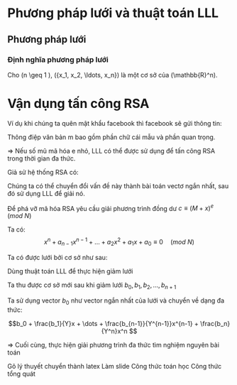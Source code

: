 # Phương pháp lưới và thuật toán LLL
## Phương pháp lưới
### Định nghĩa phương pháp lưới

<!-- Lý thuyết về lưới = cơ sở.... -->
<!-- -->
<!-- x_1 , x_2 ,... , x_n độc lập tuyến tính -->
<!-- -->
<!-- x_1 , x_2 ,... , x_n tạo thành các vector cơ sở -->
<!-- -->
<!-- Lưới tập hợp tất cả các tổ hợp tuyến tính của các vector cơ sở đó với hệ số nguyên: L = a_1 x_1 + a_2 x_2 + ... + a_n x_n -->

Cho \(n \geq 1 \), \(\{x_1, x_2, \ldots, x_n\}\) là một cơ sở của \(\mathbb{R}^n\).
<!-- Lưới \(n \) chiều với cơ sở \(\{x_1, x_2, \ldots, x_n\}\) -->
<!-- là tập hợp \(L \) tất cả các tổ hợp tuyến tính của các vector cơ sở đó với hệ số nguyên: -->
<!-- -->
<!-- \begin{equation} -->
<!-- L = \{a_1 x_1 + a_2 x_2 + \ldots + a_n x_n \mid a_i \in \mathbb{Z} \} -->
<!-- \end{equation} -->
<!-- -->
<!-- Các vector \(\{x_1, x_2, \ldots, x_n\}\) được gọi là cơ sở của lưới. -->

<!-- ! Ví dụ lưới 2 chiều -->
<!-- https://www.youtube.com/watch?v=UU2EaVXkKLY&list=PL6hzlGxGIS1A-o2pQVXK-Z2qOBOvZ1XbZ -->
<!--@ Ví dụ ảnh lưới 2 chiều b1,b2 =>3 4 5 6 7 -->

<!-- @ ??????????????? Nguyên, +-1, det, -->

<!-- !Ứng dụng, mở đầu, .... -->
<!-- -->

<!-- \section{Phương pháp lưới} -->
<!-- \begin{frame}{Phương pháp lưới} -->
<!-- \begin{itemize} -->
<!-- \item Phương pháp lưới là một lĩnh vực trong toán học có liên quan đến việc nghiên cứu các cấu trúc đại số và hình học của các mạng lưới được phát triển từ những năm 1940. -->
<!-- \item Phương pháp lưới được sử dụng trong nhiều lĩnh vực: -->
<!-- \begin{itemize} -->
<!-- \item Lĩnh vực xấp xỉ số đại số -->
<!-- \item Lĩnh vực mật mã học -->
<!-- \item Lĩnh vực khoa học máy tính -->
<!-- \item Lĩnh vực kỹ thuật thông tin -->
<!-- \end{itemize} -->
<!-- \end{itemize} -->
<!-- \end{frame} -->




<!--! Thuật toán LLL -->
<!--! Thuật toán LLL -->
<!-- Giới thiệu  Ngắn hơn + trực giao hơn -->


<!-- quy trình Gram-Schmidt: -->
<!-- quy trình Gram-Schmidt: -->
<!-- quy trình Gram-Schmidt: -->
<!-- quy trình Gram-Schmidt: -->
<!-- quy trình Gram-Schmidt: -->



<!-- Điều kiện 1 -->


<!-- Điều kiện 2 -->



<!-- Mã giả -->

<!-- Ví dụ -->




<!-- Xin chào! Bạn có thể vui lòng giải thích mục đích của dòng: bk = bk - [uk,j]bj là gì không? -->
<!-- quy trình Gram Schmidt làm cho cơ sở trực giao -->
<!-- Tuy nhiên, trong LLL chúng ta đang làm việc trong một mạng nên không thể đảm bảo tính trực giao. -->
<!-- Để làm được điều đó, chúng ta cần u_{k,j} là một số nguyên. -->
<!-- Điều này tạo ra một cơ sở "đủ trực giao" trong khi vẫn còn trong mạng -->







<!--! Thuật toán LLL -->
<!-- Thuật toán LLL -->
<!-- Ngắn hơn + trực giao hơn -->

<!-- quy trình Gram-Schmidt: -->
<!--Nếu $x_1, x_2, \dots, x_n$ là một cơ sở của lưới $L$ thì sau khi trực giao hóa ta thu được các vector $x_1^*, x_2^*, \dots, x_n^*$ có thể không nằm trong lưới $L$. -->
<!-- Vì num là phân số.... -->

<!-- 2 chiều -->
<!-- n chiều -->
<!-- Thuật toán LLL giảm lưới -->






<!-- !Bài toán tìm vector ngắn nhất (Shortest Vector Problem - SVP) -->

<!--! Độ dài =..... -->
<!-- \begin{frame}{Vector ngắn nhất} -->
<!-- -->
<!-- \begin{itemize} -->
<!-- \item Độ dài vector $v = (v_1, v_2, \dots, v_n)$ là: -->
<!-- -->
<!-- $$\|v\| = (v_1^2 + v_2^2 + \dots + v_n^2)^{\tfrac{1}{2}}$$ -->
<!-- -->
<!-- -->
<!-- \end{itemize} -->
<!-- -->
<!-- \end{frame} -->

<!-- @ Có nhiều vector ngắn nhất khi đi tìm gần như ngắn nhất (vì theo tg đa thức) -->
<!-- @ Là vector đầu tiên (Chưa học LLL?????) + chứng minh -->
<!-- @Có thể đưa xuống sau LLL -->

<!-- youtube -->
<!-- youtube -->
<!-- youtube -->
<!-- youtube -->
<!-- youtube -->
<!-- youtube -->
<!-- youtube -->
<!-- youtube -->

# Vận dụng tấn công RSA

<!--! Giới thiệu bài toán -->

Ví dụ khi chúng ta quên mật khẩu facebook thì facebook sẽ gửi thông tin:

<!-- Mật khẩu mới của bạn là ***** -->
<!-- ảnh -->

Thông điệp văn bản m bao gồm phần chữ cái mẫu và phần quan trọng.

=> Nếu số mũ mã hóa e nhỏ, LLL có thể được sử dụng để tấn công RSA trong thời gian đa thức.

<!--! Bài toán -->

Giả sử hệ thống RSA có:

<!-- Khóa công khai n, e -->
<!-- Bản rõ có dạng $m = t + x$ -->

<!-- t là phần mẫu cố định đã biết -->
<!-- x là phần quan trọng thỏa mãn $|x| \leq Y$ với Y nguyên -->

<!-- Để phá vỡ mã hóa RSA ta cần giải x trong bài toán: -->
<!-- c = (T + x) ^ e mod N -->

Chúng ta có thể chuyển đổi vấn đề này thành bài toán vectơ ngắn nhất, sau đó sử dụng LLL để giải nó.

<!-- @ Thống nhất kí hiệu và biến -->
<!-- @ Thống nhất kí hiệu và biến -->

<!--! Phương pháp lưới -->

Để phá vỡ mã hóa RSA yêu cầu giải phương trình đồng dư $c \equiv (M + x)^e \quad (mod \ N)$

Ta có:
$$x^n + a_{n-1}x^{n-1} + \dots + a_2x^2 + a_1x + a_0 \equiv 0 \quad (mod \ N) $$

Ta có được lưới bởi cơ sở như sau:

<!-- $$
\begin{aligned}
&\Vec{v_1} = (N, 0, 0, \dots, 0, 0)\\
&\Vec{v_2} = (0, YN, 0, \dots, 0, 0)\\
&\vdots\\
&\Vec{v_n} = (0, 0, 0, \dots, Y^{n-1}N, 0)\\
&\Vec{v_{n+1} = (a_0, a_1Y, \dots, a_{n-1}Y^{n-1}, Y^{n})}
\end{aligned}
$$ -->

<!-- @ Tại sao lại có công thức lưới qui định ntn? -->

<!-- !Thực hiện giảm lưới -->

Dùng thuật toán LLL để thực hiện giảm lưới

Ta thu được cơ sở mới sau khi giảm lưới $b_0, b_1, b_2, \dots, b_{n+1}$

<!-- !Tìm vector ngắn nhất -->

Ta sử dụng vector $b_0$ như vector ngắn nhất của lưới và chuyển về dạng đa thức:

<!-- @ chia cho m^xxxxxx -->

$$b_0 + \frac{b_1}{Y}x + \dots + \frac{b_{n-1}}{Y^{n-1}}x^{n-1} + \frac{b_n}{Y^n}x^n $$

=> Cuối cùng, thực hiện giải phương trình đa thức tìm nghiệm nguyên bài toán

<!-- @tìm đc x1 x2 x3 xét thêm x<y để suy ra x -->

<!--@ Gauuusss... -->

<!-- !Ví dụ: https://www.youtube.com/watch?v=vxS0DZE_Lvs -->

<!-- det L = |det(x_1, x_2,..., x_n)| -->

<!-- Bổ đề trang 26???? -->

<!-- Định thức của một lưới không phụ thuộc vào cách chọn cơ sở. -->

<!-- quy trình Gram-Schmidt -->

<!-- chuyển một cơ sở bất kỳ thành một cơ sở trực giao -->

<!-- là kỹ thuật quan trọng trong thuật toán LLL -->

<!-- trang 40 -->

<!-- @ -->
<!-- # -->

Gõ lý thuyết
chuyển thành latex
Làm slide
Công thức toán học
Công thức tổng quát